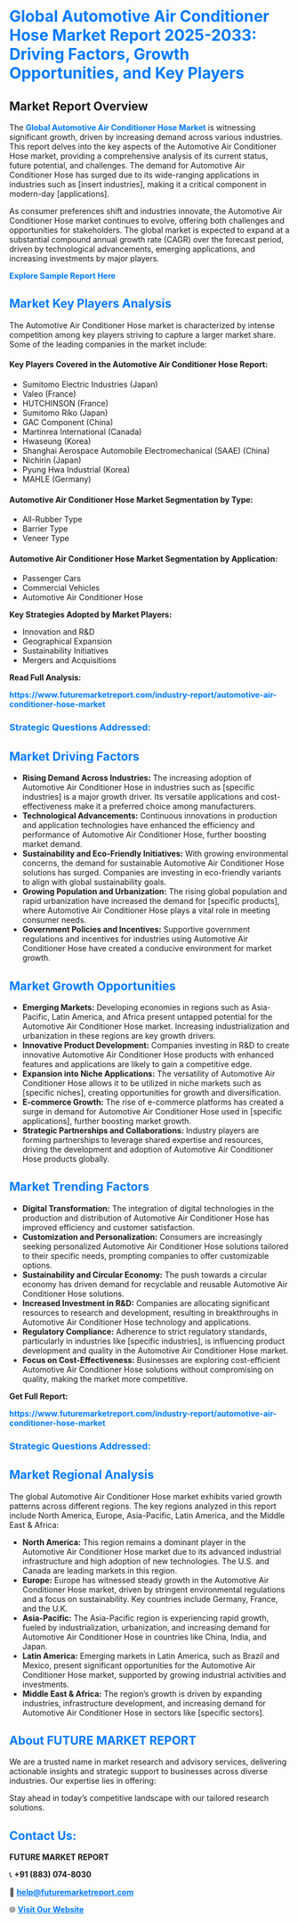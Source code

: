 <h1 style="color: #007BFF;">Global Automotive Air Conditioner Hose Market Report 2025-2033: Driving Factors, Growth Opportunities, and Key Players</h1>

<section id="overview">
<h2>Market Report Overview</h2>
<p>The <a href="https://www.futuremarketreport.com/industry-report/automotive-air-conditioner-hose-market" style="color: #007BFF; text-decoration: none;"><strong>Global Automotive Air Conditioner Hose Market</strong></a> is witnessing significant growth, driven by increasing demand across various industries. This report delves into the key aspects of the Automotive Air Conditioner Hose market, providing a comprehensive analysis of its current status, future potential, and challenges. The demand for Automotive Air Conditioner Hose has surged due to its wide-ranging applications in industries such as [insert industries], making it a critical component in modern-day [applications].</p>
<p>As consumer preferences shift and industries innovate, the Automotive Air Conditioner Hose market continues to evolve, offering both challenges and opportunities for stakeholders. The global market is expected to expand at a substantial compound annual growth rate (CAGR) over the forecast period, driven by technological advancements, emerging applications, and increasing investments by major players.</p>
</section>

<section id="overview">
<p><a href="https://www.futuremarketreport.com/request-sample/reportId=119713" style="color: #007BFF; text-decoration: none;"><strong>Explore Sample Report Here</strong></a></p>
</section>

<section id="key-players">
<h2 style="color: #007BFF;">Market Key Players Analysis</h2>
<p>The Automotive Air Conditioner Hose market is characterized by intense competition among key players striving to capture a larger market share. Some of the leading companies in the market include:</p>
<h4>Key Players Covered in the Automotive Air Conditioner Hose Report:</h4>
<ul><li>Sumitomo Electric Industries (Japan)</li><li>Valeo (France)</li><li>HUTCHINSON (France)</li><li>Sumitomo Riko (Japan)</li><li>GAC Component (China)</li><li>Martinrea International (Canada)</li><li>Hwaseung (Korea)</li><li>Shanghai Aerospace Automobile Electromechanical (SAAE) (China)</li><li>Nichirin (Japan)</li><li>Pyung Hwa Industrial (Korea)</li><li>MAHLE (Germany)</li></ul>
<h4>Automotive Air Conditioner Hose Market Segmentation by Type:</h4>
<ul><li>All-Rubber Type</li><li>Barrier Type</li><li>Veneer Type</li></ul>

<h4>Automotive Air Conditioner Hose Market Segmentation by Application:</h4>
<ul><li>Passenger Cars</li><li>Commercial Vehicles</li><li>Automotive Air Conditioner Hose</li></ul>
<p><strong>Key Strategies Adopted by Market Players:</strong></p>
<ul>
<li>Innovation and R&D</li>
<li>Geographical Expansion</li>
<li>Sustainability Initiatives</li>
<li>Mergers and Acquisitions</li>
</ul>
</section>

<section>
<p><strong>Read Full Analysis: </strong></p><a href="https://www.futuremarketreport.com/industry-report/automotive-air-conditioner-hose-market" style="color: #007BFF; text-decoration: none;"><strong>https://www.futuremarketreport.com/industry-report/automotive-air-conditioner-hose-market</strong></a>
<h3 style="color: #007BFF;">Strategic Questions Addressed:</h3>
</section>

<section id="driving-factors">
<h2 style="color: #007BFF;">Market Driving Factors</h2>
<ul>
<li><strong>Rising Demand Across Industries:</strong> The increasing adoption of Automotive Air Conditioner Hose in industries such as [specific industries] is a major growth driver. Its versatile applications and cost-effectiveness make it a preferred choice among manufacturers.</li>
<li><strong>Technological Advancements:</strong> Continuous innovations in production and application technologies have enhanced the efficiency and performance of Automotive Air Conditioner Hose, further boosting market demand.</li>
<li><strong>Sustainability and Eco-Friendly Initiatives:</strong> With growing environmental concerns, the demand for sustainable Automotive Air Conditioner Hose solutions has surged. Companies are investing in eco-friendly variants to align with global sustainability goals.</li>
<li><strong>Growing Population and Urbanization:</strong> The rising global population and rapid urbanization have increased the demand for [specific products], where Automotive Air Conditioner Hose plays a vital role in meeting consumer needs.</li>
<li><strong>Government Policies and Incentives:</strong> Supportive government regulations and incentives for industries using Automotive Air Conditioner Hose have created a conducive environment for market growth.</li>
</ul>
</section>

<section id="growth-opportunities">
<h2 style="color: #007BFF;">Market Growth Opportunities</h2>
<ul>
<li><strong>Emerging Markets:</strong> Developing economies in regions such as Asia-Pacific, Latin America, and Africa present untapped potential for the Automotive Air Conditioner Hose market. Increasing industrialization and urbanization in these regions are key growth drivers.</li>
<li><strong>Innovative Product Development:</strong> Companies investing in R&D to create innovative Automotive Air Conditioner Hose products with enhanced features and applications are likely to gain a competitive edge.</li>
<li><strong>Expansion into Niche Applications:</strong> The versatility of Automotive Air Conditioner Hose allows it to be utilized in niche markets such as [specific niches], creating opportunities for growth and diversification.</li>
<li><strong>E-commerce Growth:</strong> The rise of e-commerce platforms has created a surge in demand for Automotive Air Conditioner Hose used in [specific applications], further boosting market growth.</li>
<li><strong>Strategic Partnerships and Collaborations:</strong> Industry players are forming partnerships to leverage shared expertise and resources, driving the development and adoption of Automotive Air Conditioner Hose products globally.</li>
</ul>
</section>

<section id="trending-factors">
<h2 style="color: #007BFF;">Market Trending Factors</h2>
<ul>
<li><strong>Digital Transformation:</strong> The integration of digital technologies in the production and distribution of Automotive Air Conditioner Hose has improved efficiency and customer satisfaction.</li>
<li><strong>Customization and Personalization:</strong> Consumers are increasingly seeking personalized Automotive Air Conditioner Hose solutions tailored to their specific needs, prompting companies to offer customizable options.</li>
<li><strong>Sustainability and Circular Economy:</strong> The push towards a circular economy has driven demand for recyclable and reusable Automotive Air Conditioner Hose solutions.</li>
<li><strong>Increased Investment in R&D:</strong> Companies are allocating significant resources to research and development, resulting in breakthroughs in Automotive Air Conditioner Hose technology and applications.</li>
<li><strong>Regulatory Compliance:</strong> Adherence to strict regulatory standards, particularly in industries like [specific industries], is influencing product development and quality in the Automotive Air Conditioner Hose market.</li>
<li><strong>Focus on Cost-Effectiveness:</strong> Businesses are exploring cost-efficient Automotive Air Conditioner Hose solutions without compromising on quality, making the market more competitive.</li>
</ul>
</section>

<section>
<p><strong>Get Full Report: </strong></p><a href="https://www.futuremarketreport.com/industry-report/automotive-air-conditioner-hose-market" style="color: #007BFF; text-decoration: none;"><strong>https://www.futuremarketreport.com/industry-report/automotive-air-conditioner-hose-market</strong></a>
<h3 style="color: #007BFF;">Strategic Questions Addressed:</h3>
</section>


<section id="regional-analysis">
<h2 style="color: #007BFF;">Market Regional Analysis</h2>
<p>The global Automotive Air Conditioner Hose market exhibits varied growth patterns across different regions. The key regions analyzed in this report include North America, Europe, Asia-Pacific, Latin America, and the Middle East & Africa:</p>
<ul>
<li><strong>North America:</strong> This region remains a dominant player in the Automotive Air Conditioner Hose market due to its advanced industrial infrastructure and high adoption of new technologies. The U.S. and Canada are leading markets in this region.</li>
<li><strong>Europe:</strong> Europe has witnessed steady growth in the Automotive Air Conditioner Hose market, driven by stringent environmental regulations and a focus on sustainability. Key countries include Germany, France, and the U.K.</li>
<li><strong>Asia-Pacific:</strong> The Asia-Pacific region is experiencing rapid growth, fueled by industrialization, urbanization, and increasing demand for Automotive Air Conditioner Hose in countries like China, India, and Japan.</li>
<li><strong>Latin America:</strong> Emerging markets in Latin America, such as Brazil and Mexico, present significant opportunities for the Automotive Air Conditioner Hose market, supported by growing industrial activities and investments.</li>
<li><strong>Middle East & Africa:</strong> The region’s growth is driven by expanding industries, infrastructure development, and increasing demand for Automotive Air Conditioner Hose in sectors like [specific sectors].</li>
</ul>
</section>

<footer>
<h2 style="color: #007BFF;">About FUTURE MARKET REPORT</h2>
<p>We are a trusted name in market research and advisory services, delivering actionable insights and strategic support to businesses across diverse industries. Our expertise lies in offering:</p>

<p>Stay ahead in today’s competitive landscape with our tailored research solutions.</p>

<h2 style="color: #007BFF;">Contact Us:</h2>
<p><strong>FUTURE MARKET REPORT</strong></p>
<p>📞 <strong>+91 (883) 074-8030</strong></p>
<p>📧 <strong><a href="mailto:help@futuremarketreport.com" style="color: #007BFF;">help@futuremarketreport.com</a></strong></p>
<p>🌐 <strong><a href="https://www.futuremarketreport.com/" style="color: #007BFF;">Visit Our Website</a></strong></p>
</footer>